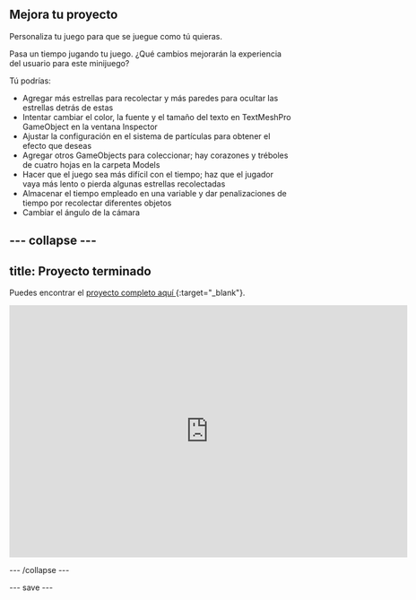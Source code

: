 ## Mejora tu proyecto

Personaliza tu juego para que se juegue como tú quieras.

Pasa un tiempo jugando tu juego. ¿Qué cambios mejorarán la experiencia del usuario para este minijuego?

Tú podrías:
+ Agregar más estrellas para recolectar y más paredes para ocultar las estrellas detrás de estas
+ Intentar cambiar el color, la fuente y el tamaño del texto en TextMeshPro GameObject en la ventana Inspector
+ Ajustar la configuración en el sistema de partículas para obtener el efecto que deseas
+ Agregar otros GameObjects para coleccionar; hay corazones y tréboles de cuatro hojas en la carpeta Models
+ Hacer que el juego sea más difícil con el tiempo; haz que el jugador vaya más lento o pierda algunas estrellas recolectadas
+ Almacenar el tiempo empleado en una variable y dar penalizaciones de tiempo por recolectar diferentes objetos
+ Cambiar el ángulo de la cámara

--- collapse ---
---
title: Proyecto terminado
---

Puedes encontrar el [ proyecto completo aquí ](https://rpf.io/p/en/star-collector-get){:target="_blank"}.

<iframe allowtransparency="true" width="710" height="450" src="https://raspberrypilearning.github.io/unity-webgl/star-collector-extended" frameborder="0"></iframe>

--- /collapse ---

--- save ---

